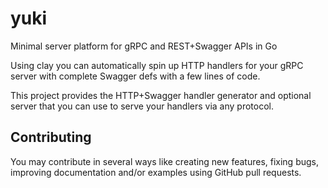 # yuki

[//]: # ([![Build Status]&#40;https://travis-ci.org/utrack/clay.svg?branch=master&#41;]&#40;https://travis-ci.org/utrack/clay&#41;)

Minimal server platform for gRPC and REST+Swagger APIs in Go

Using clay you can automatically spin up HTTP handlers for your gRPC server with
complete Swagger defs with a few lines of code.

This project provides the HTTP+Swagger handler generator and optional server that you
can use to serve your handlers via any protocol.

## Contributing

You may contribute in several ways like creating new features, fixing bugs,
improving documentation and/or examples using GitHub pull requests.
